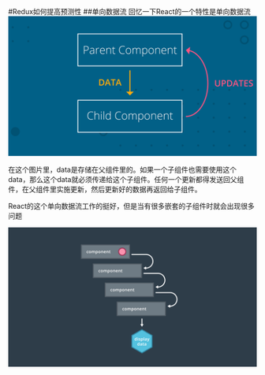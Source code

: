 #Redux如何提高预测性
##单向数据流
回忆一下React的一个特性是单向数据流
![](/assets/data-flow.jpg)

在这个图片里，data是存储在父组件里的。如果一个子组件也需要使用这个data，那么这个data就必须传递给这个子组件。任何一个更新都得发送回父组件，在父组件里实施更新，然后更新好的数据再返回给子组件。

React的这个单向数据流工作的挺好，但是当有很多嵌套的子组件时就会出现很多问题

![](/assets/react嵌套)